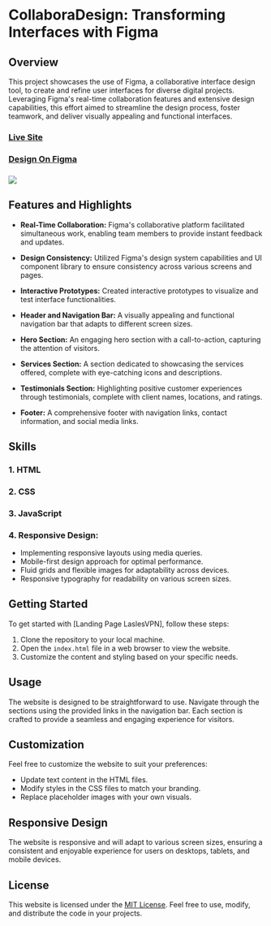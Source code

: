 # CollaboraDesign: Transforming Interfaces with Figma
## Overview

This project showcases the use of Figma, a collaborative interface design tool, to create and refine user interfaces for diverse digital projects. Leveraging Figma's real-time collaboration features and extensive design capabilities, this effort aimed to streamline the design process, foster teamwork, and deliver visually appealing and functional interfaces.

### [Live Site]((https://mouadasel.github.io/LasvesVPN/))
### [Design On Figma](https://www.figma.com/file/y4g7B9BSJsuPkI101iyF5E/FREEBIES-Landingpage-LaslesVPN-Community)
### ![](images/Cover.png)

## Features and Highlights

- **Real-Time Collaboration:** Figma's collaborative platform facilitated simultaneous work, enabling team members to provide instant feedback and updates.
  
- **Design Consistency:** Utilized Figma's design system capabilities and UI component library to ensure consistency across various screens and pages.

- **Interactive Prototypes:** Created interactive prototypes to visualize and test interface functionalities.

- **Header and Navigation Bar:** A visually appealing and functional navigation bar that adapts to different screen sizes.

- **Hero Section:** An engaging hero section with a call-to-action, capturing the attention of visitors.

- **Services Section:** A section dedicated to showcasing the services offered, complete with eye-catching icons and descriptions.

- **Testimonials Section:** Highlighting positive customer experiences through testimonials, complete with client names, locations, and ratings.

- **Footer:** A comprehensive footer with navigation links, contact information, and social media links.
## Skills

### 1. HTML 
### 2. CSS 
### 3. JavaScript
### 4. Responsive Design:

- Implementing responsive layouts using media queries.
- Mobile-first design approach for optimal performance.
- Fluid grids and flexible images for adaptability across devices.
- Responsive typography for readability on various screen sizes.


## Getting Started

To get started with [Landing Page LaslesVPN], follow these steps:

1. Clone the repository to your local machine.
2. Open the `index.html` file in a web browser to view the website.
3. Customize the content and styling based on your specific needs.

## Usage

The website is designed to be straightforward to use. Navigate through the sections using the provided links in the navigation bar. Each section is crafted to provide a seamless and engaging experience for visitors.

## Customization

Feel free to customize the website to suit your preferences:

- Update text content in the HTML files.
- Modify styles in the CSS files to match your branding.
- Replace placeholder images with your own visuals.

## Responsive Design

The website is responsive and will adapt to various screen sizes, ensuring a consistent and enjoyable experience for users on desktops, tablets, and mobile devices.

## License

This website is licensed under the [MIT License](LICENSE). Feel free to use, modify, and distribute the code in your projects.
